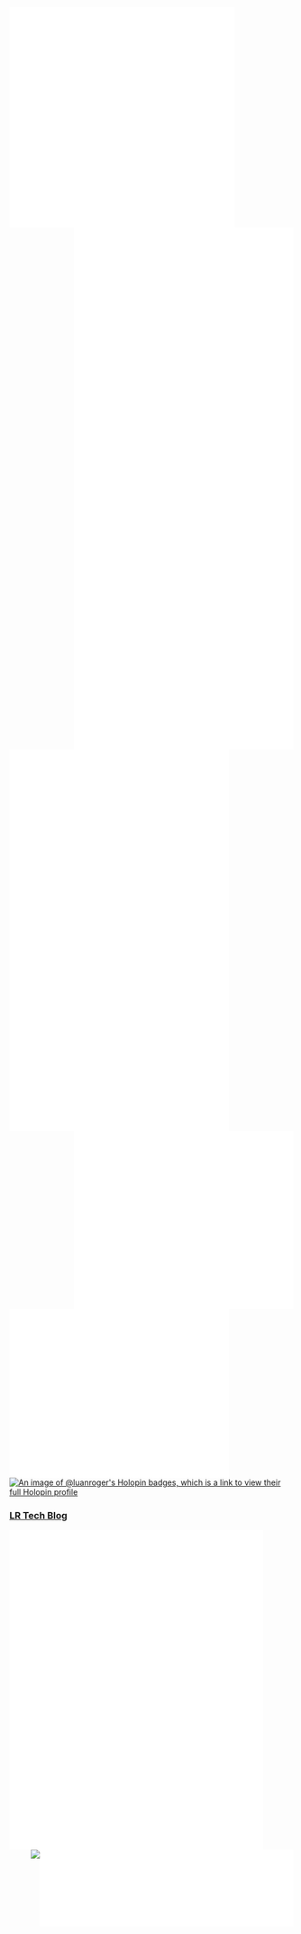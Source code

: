 <img src="https://raw.githubusercontent.com/LuanRoger/LuanRoger/main/profile_info.svg" align="left" width="400"/>
<img src="https://raw.githubusercontent.com/LuanRoger/LuanRoger/main/contribuition_info.svg" align="right" width="390"/>

<img src="https://raw.githubusercontent.com/LuanRoger/LuanRoger/main/workinfo.svg" align="right" width="390"/>
<img src="https://raw.githubusercontent.com/LuanRoger/LuanRoger/main/likes.svg" align="left" width="390"/>

<img src="https://raw.githubusercontent.com/LuanRoger/LuanRoger/main/fun_facts.svg" align="right" width="390"/>
<img src="https://raw.githubusercontent.com/LuanRoger/LuanRoger/main/social.svg" align="left" width="390"/>

<!-- <img src="https://raw.githubusercontent.com/LuanRoger/LuanRoger/main/activity.svg" align="right" width="390"/> -->

[![An image of @luanroger's Holopin badges, which is a link to view their full Holopin profile](https://holopin.me/luanroger)](https://holopin.io/@luanroger)

### [LR Tech Blog](https://lrtechblog.vercel.app)

<img src="https://raw.githubusercontent.com/LuanRoger/LuanRoger/main/blog_metrics.svg" align="left" width="450"/>
<img src="https://raw.githubusercontent.com/LuanRoger/LuanRoger/main/rss_feed.svg" align="right" width="450"/>

<a href="https://github.com/LuanRoger/LuanRoger/actions/workflows/metrics.yml"><img src="https://github.com/LuanRoger/LuanRoger/actions/workflows/metrics.yml/badge.svg" align="right" /></a>
